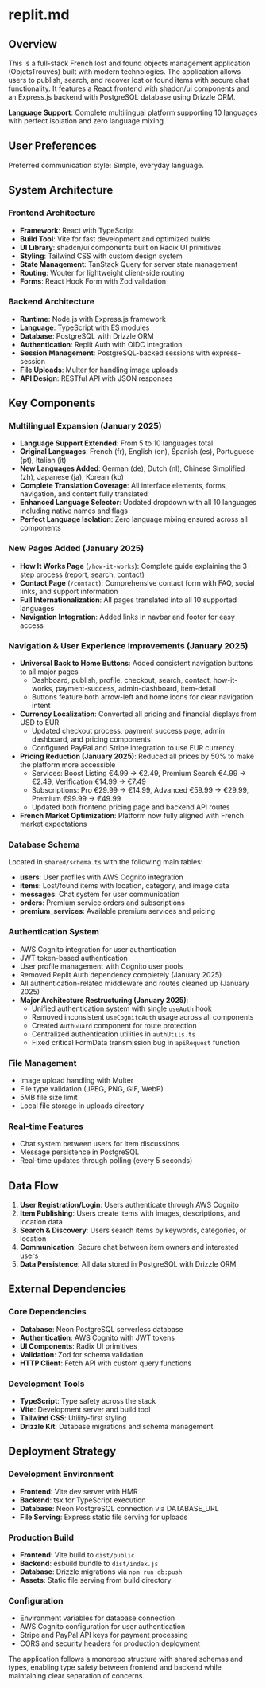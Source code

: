 # replit.md

## Overview

This is a full-stack French lost and found objects management application (ObjetsTrouvés) built with modern technologies. The application allows users to publish, search, and recover lost or found items with secure chat functionality. It features a React frontend with shadcn/ui components and an Express.js backend with PostgreSQL database using Drizzle ORM.

**Language Support**: Complete multilingual platform supporting 10 languages with perfect isolation and zero language mixing.

## User Preferences

Preferred communication style: Simple, everyday language.

## System Architecture

### Frontend Architecture
- **Framework**: React with TypeScript
- **Build Tool**: Vite for fast development and optimized builds
- **UI Library**: shadcn/ui components built on Radix UI primitives
- **Styling**: Tailwind CSS with custom design system
- **State Management**: TanStack Query for server state management
- **Routing**: Wouter for lightweight client-side routing
- **Forms**: React Hook Form with Zod validation

### Backend Architecture
- **Runtime**: Node.js with Express.js framework
- **Language**: TypeScript with ES modules
- **Database**: PostgreSQL with Drizzle ORM
- **Authentication**: Replit Auth with OIDC integration
- **Session Management**: PostgreSQL-backed sessions with express-session
- **File Uploads**: Multer for handling image uploads
- **API Design**: RESTful API with JSON responses

## Key Components

### Multilingual Expansion (January 2025)
- **Language Support Extended**: From 5 to 10 languages total
- **Original Languages**: French (fr), English (en), Spanish (es), Portuguese (pt), Italian (it)
- **New Languages Added**: German (de), Dutch (nl), Chinese Simplified (zh), Japanese (ja), Korean (ko)
- **Complete Translation Coverage**: All interface elements, forms, navigation, and content fully translated
- **Enhanced Language Selector**: Updated dropdown with all 10 languages including native names and flags
- **Perfect Language Isolation**: Zero language mixing ensured across all components

### New Pages Added (January 2025)
- **How It Works Page** (`/how-it-works`): Complete guide explaining the 3-step process (report, search, contact)
- **Contact Page** (`/contact`): Comprehensive contact form with FAQ, social links, and support information
- **Full Internationalization**: All pages translated into all 10 supported languages
- **Navigation Integration**: Added links in navbar and footer for easy access

### Navigation & User Experience Improvements (January 2025)
- **Universal Back to Home Buttons**: Added consistent navigation buttons to all major pages
  - Dashboard, publish, profile, checkout, search, contact, how-it-works, payment-success, admin-dashboard, item-detail
  - Buttons feature both arrow-left and home icons for clear navigation intent
- **Currency Localization**: Converted all pricing and financial displays from USD to EUR
  - Updated checkout process, payment success page, admin dashboard, and pricing components
  - Configured PayPal and Stripe integration to use EUR currency
- **Pricing Reduction (January 2025)**: Reduced all prices by 50% to make the platform more accessible
  - Services: Boost Listing €4.99 → €2.49, Premium Search €4.99 → €2.49, Verification €14.99 → €7.49
  - Subscriptions: Pro €29.99 → €14.99, Advanced €59.99 → €29.99, Premium €99.99 → €49.99
  - Updated both frontend pricing page and backend API routes
- **French Market Optimization**: Platform now fully aligned with French market expectations

### Database Schema
Located in `shared/schema.ts` with the following main tables:
- **users**: User profiles with AWS Cognito integration
- **items**: Lost/found items with location, category, and image data
- **messages**: Chat system for user communication
- **orders**: Premium service orders and subscriptions
- **premium_services**: Available premium services and pricing

### Authentication System
- AWS Cognito integration for user authentication
- JWT token-based authentication
- User profile management with Cognito user pools
- Removed Replit Auth dependency completely (January 2025)
- All authentication-related middleware and routes cleaned up (January 2025)
- **Major Architecture Restructuring (January 2025)**:
  - Unified authentication system with single `useAuth` hook
  - Removed inconsistent `useCognitoAuth` usage across all components
  - Created `AuthGuard` component for route protection
  - Centralized authentication utilities in `authUtils.ts`
  - Fixed critical FormData transmission bug in `apiRequest` function

### File Management
- Image upload handling with Multer
- File type validation (JPEG, PNG, GIF, WebP)
- 5MB file size limit
- Local file storage in uploads directory

### Real-time Features
- Chat system between users for item discussions
- Message persistence in PostgreSQL
- Real-time updates through polling (every 5 seconds)

## Data Flow

1. **User Registration/Login**: Users authenticate through AWS Cognito
2. **Item Publishing**: Users create items with images, descriptions, and location data
3. **Search & Discovery**: Users search items by keywords, categories, or location
4. **Communication**: Secure chat between item owners and interested users
5. **Data Persistence**: All data stored in PostgreSQL with Drizzle ORM

## External Dependencies

### Core Dependencies
- **Database**: Neon PostgreSQL serverless database
- **Authentication**: AWS Cognito with JWT tokens
- **UI Components**: Radix UI primitives
- **Validation**: Zod for schema validation
- **HTTP Client**: Fetch API with custom query functions

### Development Tools
- **TypeScript**: Type safety across the stack
- **Vite**: Development server and build tool
- **Tailwind CSS**: Utility-first styling
- **Drizzle Kit**: Database migrations and schema management

## Deployment Strategy

### Development Environment
- **Frontend**: Vite dev server with HMR
- **Backend**: tsx for TypeScript execution
- **Database**: Neon PostgreSQL connection via DATABASE_URL
- **File Serving**: Express static file serving for uploads

### Production Build
- **Frontend**: Vite build to `dist/public`
- **Backend**: esbuild bundle to `dist/index.js`
- **Database**: Drizzle migrations via `npm run db:push`
- **Assets**: Static file serving from build directory

### Configuration
- Environment variables for database connection
- AWS Cognito configuration for user authentication
- Stripe and PayPal API keys for payment processing
- CORS and security headers for production deployment

The application follows a monorepo structure with shared schemas and types, enabling type safety between frontend and backend while maintaining clear separation of concerns.